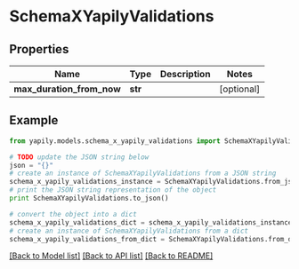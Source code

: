 # SchemaXYapilyValidations


## Properties
Name | Type | Description | Notes
------------ | ------------- | ------------- | -------------
**max_duration_from_now** | **str** |  | [optional] 

## Example

```python
from yapily.models.schema_x_yapily_validations import SchemaXYapilyValidations

# TODO update the JSON string below
json = "{}"
# create an instance of SchemaXYapilyValidations from a JSON string
schema_x_yapily_validations_instance = SchemaXYapilyValidations.from_json(json)
# print the JSON string representation of the object
print SchemaXYapilyValidations.to_json()

# convert the object into a dict
schema_x_yapily_validations_dict = schema_x_yapily_validations_instance.to_dict()
# create an instance of SchemaXYapilyValidations from a dict
schema_x_yapily_validations_from_dict = SchemaXYapilyValidations.from_dict(schema_x_yapily_validations_dict)
```
[[Back to Model list]](../README.md#documentation-for-models) [[Back to API list]](../README.md#documentation-for-api-endpoints) [[Back to README]](../README.md)


